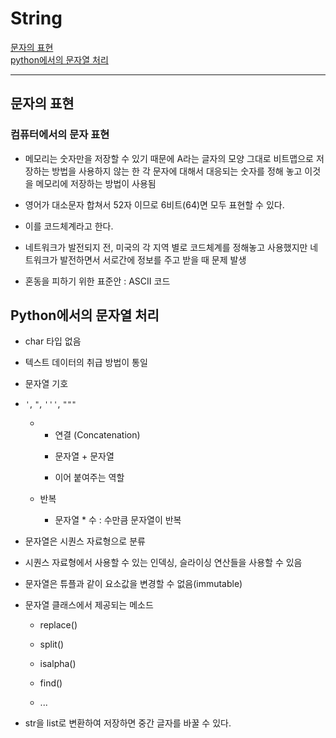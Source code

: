 # String

[문자의 표현](#문자의-표현)   
[python에서의 문자열 처리](#python에서의-문자열-처리)   

---

## 문자의 표현
### 컴퓨터에서의 문자 표현
- 메모리는 숫자만을 저장할 수 있기 때문에 A라는 글자의 모양 그대로 비트맵으로 저장하는 방법을 사용하지 않는 한 각 문자에 대해서 대응되는 숫자를 정해 놓고 이것을 메모리에 저장하는 방법이 사용됨

- 영어가 대소문자 합쳐서 52자 이므로 6비트(64)면 모두 표현할 수 있다.

- 이를 코드체계라고 한다.

- 네트워크가 발전되지 전, 미국의 각 지역 별로 코드체계를 정해놓고 사용했지만 네트워크가 발전하면서 서로간에 정보를 주고 받을 때 문제 발생

- 혼동을 피하기 위한 표준안 : ASCII 코드

## Python에서의 문자열 처리
- char 타입 없음

- 텍스트 데이터의 취급 방법이 통일

- 문자열 기호

- `'`, `"`, `'''`, `"""`
  - + 연결 (Concatenation)
    - 문자열 + 문자열
    
    - 이어 붙여주는 역할
  
  - 반복
    - 문자열 * 수 : 수만큼 문자열이 반복

- 문자열은 시퀀스 자료형으로 분류

- 시퀀스 자료형에서 사용할 수 있는 인덱싱, 슬라이싱 연산들을 사용할 수 있음

- 문자열은 튜플과 같이 요소값을 변경할 수 없음(immutable)

- 문자열 클래스에서 제공되는 메소드
  - replace()
  
  - split()
  
  - isalpha()
  
  - find()
  
  - ...

- str을 list로 변환하여 저장하면 중간 글자를 바꿀 수 있다.